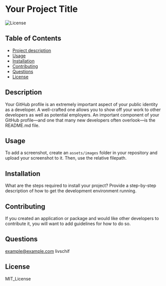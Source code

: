 # Your Project Title

 ![License](https://img.shields.io/badge/license-MIT_License-blue)
  
  ## Table of Contents
  - [Project description](#description)
  - [Usage](#usage)
  - [Installation](#installation)
  - [Contributing](#contributing)
  - [Questions](#questions)
  - [License](#license)
    
  ## Description 
  Your GitHub profile is an extremely important aspect of your public identity as a developer. A well-crafted one allows you to show off your work to other developers as well as potential employers. An important component of your GitHub profile—and one that many new developers often overlook—is the README.md file.

  ## Usage 
  To add a screenshot, create an `assets/images` folder in your repository and upload your screenshot to it. Then, use the relative filepath.

  ## Installation 
  What are the steps required to install your project? Provide a step-by-step description of how to get the development environment running.

  ## Contributing
  If you created an application or package and would like other developers to contribute it, you will want to add guidelines for how to do so.

  ## Questions
  example@example.com
  livschif

  ## License
  MIT_License